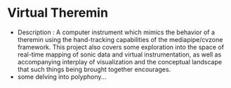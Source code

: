 # Virtual Theremin 
- Description : A computer instrument which mimics the behavior of a theremin using the hand-tracking capabilities of the mediapipe/cvzone framework. This project also covers some exploration into the space of real-time mapping of sonic data and virtual instrumentation, as well as accompanying interplay of visualization and the conceptual landscape that such things being brought together encourages.
- some delving into polyphony... 
  
